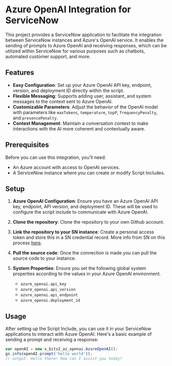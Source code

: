 # Azure OpenAI Integration for ServiceNow

This project provides a ServiceNow application to facilitate the integration between ServiceNow instances and Azure's OpenAI service. It enables the sending of prompts to Azure OpenAI and receiving responses, which can be utilized within ServiceNow for various purposes such as chatbots, automated customer support, and more.

## Features

- **Easy Configuration**: Set up your Azure OpenAI API key, endpoint, version, and deployment ID directly within the script.
- **Flexible Messaging**: Supports adding user, assistant, and system messages to the context sent to Azure OpenAI.
- **Customizable Parameters**: Adjust the behavior of the OpenAI model with parameters like `maxTokens`, `temperature`, `topP`, `frequencyPenalty`, and `presencePenalty`.
- **Context Management**: Maintain a conversation context to make interactions with the AI more coherent and contextually aware.

## Prerequisites

Before you can use this integration, you'll need:

- An Azure account with access to OpenAI services.
- A ServiceNow instance where you can create or modify Script Includes.

## Setup

1. **Azure OpenAI Configuration**: Ensure you have an Azure OpenAI API key, endpoint, API version, and deployment ID. These will be used to configure the script include to communicate with Azure OpenAI.

2. **Clone the repository**: Clone the repository to your own Github account.

3. **Link the repository to your SN instance**: Create a personal access token and store this in a SN credential record. More info from SN on this process [here](https://support.servicenow.com/kb?id=kb_article_view&sysparm_article=KB0870863).

4. **Pull the source code**: Once the connection is made you can pull the source code to your instance.

5. **System Properties**: Ensure you set the following global system properties according to the values in your Azure OpenAI environment.
   
   - `azure_openai.api_key`
   - `azure_openai.api_version`
   - `azure_openai.api_endpoint`
   - `azure_openai.deployment_id`

## Usage

After setting up the Script Include, you can use it in your ServiceNow applications to interact with Azure OpenAI. Here's a basic example of sending a prompt and receiving a response:

```javascript
var openAI = new x_bits2_az_openai.AzureOpenAI();
gs.info(openAI.prompt('hello world'));
// output: Hello there! How can I assist you today?
```
